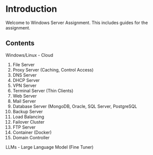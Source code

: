 # Introduction

Welcome to Windows Server Assignment. This includes guides for the assignment.

## Contents

Windows/Linux - Cloud
1. File Server
2. Proxy Server (Caching, Control Access)
3. DNS Server
4. DHCP Server
5. VPN Server
6. Terminal Server (Thin Clients)
7. Web Server
8. Mail Server
9. Database Server (MongoDB, Oracle, SQL Server, PostgreSQL
10. Backup Server
11. Load Balancing
12. Failover Cluster
13. FTP Server
14. Container (Docker)
15. Domain Controller

LLMs - Large Language Model  (Fine Tuner)
